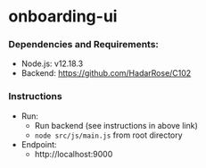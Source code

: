 # onboarding-ui
### Dependencies and Requirements: 
* Node.js: v12.18.3
* Backend: https://github.com/HadarRose/C102

### Instructions
* Run: 
    * Run backend (see instructions in above link)
    * ```node src/js/main.js``` from root directory
* Endpoint: 
    * http://localhost:9000


